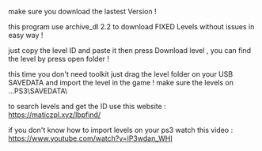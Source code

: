 make sure you download the lastest Version !

this program use archive_dl 2.2 to download FIXED Levels without issues in easy way !

just copy the level ID and paste it then press Download level , you can find the level by press open folder !

this time you don't need toolkit just drag the level folder on your USB SAVEDATA and import the level in the game !
make sure the levels on ...PS3\SAVEDATA\

to search levels and get the ID use this website : https://maticzpl.xyz/lbpfind/

if you don't know how to import levels on your ps3 watch this video :
https://www.youtube.com/watch?v=lP3wdan_WHI
